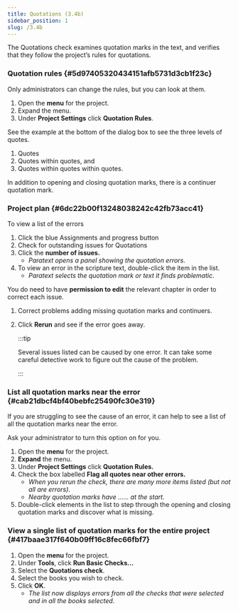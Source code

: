 ```yaml
---
title: Quotations (3.4b)
sidebar_position: 1
slug: /3.4b
---
```




The Quotations check examines quotation marks in the text, and verifies that they follow the project’s rules for quotations.


### Quotation rules {#5d97405320434151afb5731d3cb1f23c}


Only administrators can change the rules, but you can look at them.

1. Open the **menu** for the project.
1. Expand the menu.
1. Under **Project Settings** click **Quotation Rules**.

See the example at the bottom of the dialog box to see the three levels of quotes.

1. Quotes
1. Quotes within quotes, and
1. Quotes within quotes within quotes.

In addition to opening and closing quotation marks, there is a continuer quotation mark.


### Project plan {#6dc22b00f13248038242c42fb73acc41}


To view a list of the errors

1. Click the blue Assignments and progress button
1. Check for outstanding issues for Quotations
1. Click the **number of issues.**
	- _Paratext opens a panel showing the quotation errors_.
1. To view an error in the scripture text, double-click the item in the list.
	- _Paratext selects the quotation mark or text it finds problematic_.

You do need to have **permission to edit** the relevant chapter in order to correct each issue.

1. Correct problems adding missing quotation marks and continuers.
1. Click **Rerun** and see if the error goes away.

	:::tip
	
	Several issues listed can be caused by one error. It can take some careful detective work to figure out the cause of the problem.
	
	:::
	



### List all quotation marks near the error {#cab21dbcf4bf40bebfc25490fc30e319}


If you are struggling to see the cause of an error, it can help to see a list of all the quotation marks near the error.


Ask your administrator to turn this option on for you.

1. Open the **menu** for the project.
1. **Expand** the menu.
1. Under **Project Settings** click **Quotation Rules.**
1. Check the box labelled **Flag all quotes near other errors.**
	- _When you rerun the check, there are many more items listed (but not all are errors)_.
	- _Nearby quotation marks have …… at the start_.
1. Double-click elements in the list to step through the opening and closing quotation marks and discover what is missing.

### View a single list of quotation marks for the entire project {#417baae317f640b09ff16c8fec66fbf7}

1. Open the **menu** for the project.
1. Under **Tools**, click **Run Basic Checks…**
1. Select the **Quotations check**.
1. Select the books you wish to check.
1. Click **OK**.
	- _The list now displays errors from all the checks that were selected and in all the books selected_.
